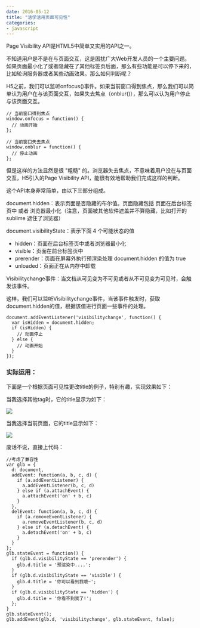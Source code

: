 ```yaml
---
date: 2016-05-12
title: "活学活用页面可见性"
categories:
- javascript
---
```


Page Visibility API是HTML5中简单又实用的API之一。

不知道用户是不是在与页面交互，这是困扰广大Web开发人员的一个主要问题。如果页面最小化了或者隐藏在了其他标签页后面，那么有些功能是可以停下来的，比如轮询服务器或者某些动画效果。那么如何判断呢？

H5之前，我们可以监听onfocus()事件。如果当前窗口得到焦点，那么我们可以简单认为用户在与该页面交互，如果失去焦点（onblur()），那么可以认为用户停止与该页面交互。

```
// 当前窗口得到焦点
window.onfocus = function() {
  // 动画开始
};

// 当前窗口失去焦点
window.onblur = function() {
  // 停止动画
};
```

但是这样的方法显然是很 "粗糙" 的。浏览器失去焦点，不意味着用户没在与页面交互，H5引入的Page Visibility API，能很有效地帮助我们完成这样的判断。

这个API本身非常简单，由以下三部分组成。

document.hidden：表示页面是否隐藏的布尔值。页面隐藏包括 页面在后台标签页中 或者 浏览器最小化（注意，页面被其他软件遮盖并不算隐藏，比如打开的 sublime 遮住了浏览器）

document.visibilityState：表示下面 4 个可能状态的值

* hidden：页面在后台标签页中或者浏览器最小化
* visible：页面在前台标签页中
* prerender：页面在屏幕外执行预渲染处理 document.hidden 的值为 true
* unloaded：页面正在从内存中卸载

Visibilitychange事件：当文档从可见变为不可见或者从不可见变为可见时，会触发该事件。

这样，我们可以监听Visibilitychange事件，当该事件触发时，获取document.hidden的值，根据该值进行页面一些事件的处理。

```
document.addEventListener('visibilitychange', function() {
  var isHidden = document.hidden;
  if (isHidden) {
    // 动画停止
  } else {
    // 动画开始
  }
});
```

### 实际运用：

下面是一个根据页面可见性更改title的例子，特别有趣，实现效果如下：

当我选择其他tag时，它的title显示为如下：

![](../../../../img/page2.png)

当我选择当前页面，它的title显示如下：

![](../../../../img/page1.png)

废话不说，直接上代码：

```
//考虑了兼容性
var glb = {
  d: document,
  addEvent: function(a, b, c, d) {
    if (a.addEventListener) {
      a.addEventListener(b, c, d)
    } else if (a.attachEvent) {
      a.attachEvent('on' + b, c)
    }
  },
  delEvent: function(a, b, c, d) {
    if (a.removeEventListener) {
      a.removeEventListener(b, c, d)
    } else if (a.detachEvent) {
      a.detachEvent('on' + b, c)
    }
  }
};
glb.stateEvent = function() {
  if (glb.d.visibilityState == 'prerender') {
    glb.d.title = '预渲染中....';
  }
  if (glb.d.visibilityState == 'visible') {
    glb.d.title = '你可以看到我哦~';
  }
  if (glb.d.visibilityState == 'hidden') {
    glb.d.title = '你看不到我了!';
  };
}
glb.stateEvent();
glb.addEvent(glb.d, 'visibilitychange', glb.stateEvent, false);
```
